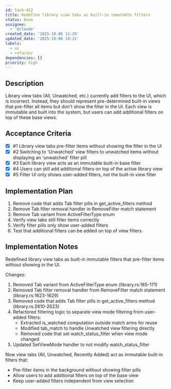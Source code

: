 ```yaml
---
id: task-412
title: Redefine library view tabs as built-in immutable filters
status: Done
assignee:
  - '@claude'
created_date: '2025-10-06 13:29'
updated_date: '2025-10-06 14:11'
labels:
  - ui
  - refactor
dependencies: []
priority: high
---
```


## Description

<!-- SECTION:DESCRIPTION:BEGIN -->
Library view tabs (All, Unwatched, etc.) currently add filters to the UI, which is incorrect. Instead, they should represent pre-determined built-in views that pre-filter all items but don't show the filter in the UI. Each view is immutable and built into the system, but users can add additional filters on top of these base views.
<!-- SECTION:DESCRIPTION:END -->

## Acceptance Criteria
<!-- AC:BEGIN -->
- [x] #1 Library view tabs pre-filter items without showing the filter in the UI
- [x] #2 Switching to 'Unwatched' view filters to unwatched items without displaying an 'unwatched' filter pill
- [x] #3 Each library view acts as an immutable built-in base filter
- [x] #4 Users can still add additional filters on top of the active library view
- [x] #5 Filter UI only shows user-added filters, not the built-in view filter
<!-- AC:END -->


## Implementation Plan

1. Remove code that adds Tab filter pills in get_active_filters method
2. Remove Tab filter removal handler in RemoveFilter match statement
3. Remove Tab variant from ActiveFilterType enum
4. Verify view tabs still filter items correctly
5. Verify filter pills only show user-added filters
6. Test that additional filters can be added on top of view filters


## Implementation Notes

Redefined library view tabs as built-in immutable filters that pre-filter items without showing in the UI.

Changes:
1. Removed Tab variant from ActiveFilterType enum (library.rs:165-171)
2. Removed Tab filter removal handler from RemoveFilter match statement (library.rs:1623-1629)
3. Removed code that adds Tab filter pills in get_active_filters method (library.rs:2610-2623)
4. Refactored filtering logic to separate view mode filtering from user-added filters:
   - Extracted is_watched computation outside match arms for reuse
   - Modified tab_match to handle Unwatched view filtering directly
   - Removed code that set watch_status_filter when view mode changed
5. Updated SetViewMode handler to not modify watch_status_filter

Now view tabs (All, Unwatched, Recently Added) act as immutable built-in filters that:
- Pre-filter items in the background without showing filter pills
- Allow users to add additional filters on top of the base view
- Keep user-added filters independent from view selection
